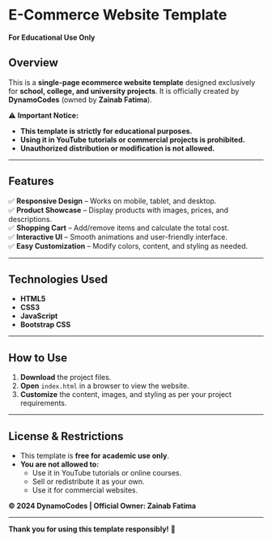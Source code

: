 # **E-Commerce Website Template**  
**For Educational Use Only**  

## **Overview**  
This is a **single-page ecommerce website template** designed exclusively for **school, college, and university projects**. It is officially created by **DynamoCodes** (owned by **Zainab Fatima**).  

⚠️ **Important Notice:**  
- **This template is strictly for educational purposes.**  
- **Using it in YouTube tutorials or commercial projects is prohibited.**  
- **Unauthorized distribution or modification is not allowed.**  

---

## **Features**  
✅ **Responsive Design** – Works on mobile, tablet, and desktop.  
✅ **Product Showcase** – Display products with images, prices, and descriptions.  
✅ **Shopping Cart** – Add/remove items and calculate the total cost.  
✅ **Interactive UI** – Smooth animations and user-friendly interface.  
✅ **Easy Customization** – Modify colors, content, and styling as needed.  

---

## **Technologies Used**  
- **HTML5**  
- **CSS3**  
- **JavaScript**
- **Bootstrap CSS**

---

## **How to Use**  
1. **Download** the project files.  
2. **Open** `index.html` in a browser to view the website.  
3. **Customize** the content, images, and styling as per your project requirements.  

---

## **License & Restrictions**  
- This template is **free for academic use only**.  
- **You are not allowed to:**  
  - Use it in YouTube tutorials or online courses.  
  - Sell or redistribute it as your own.  
  - Use it for commercial websites.  

**© 2024 DynamoCodes | Official Owner: Zainab Fatima**  

---

**Thank you for using this template responsibly!** 🚀
